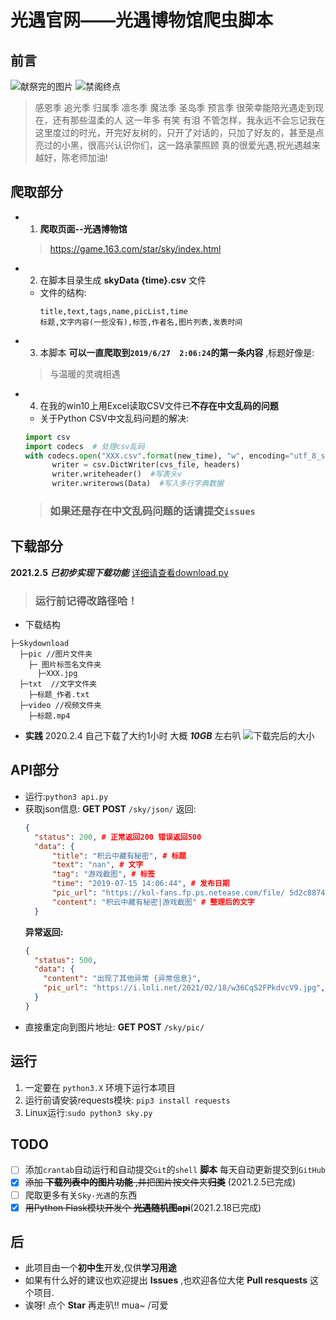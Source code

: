<!--
 * @Author: WhaleFall
 * @Date: 2021-02-02 10:58:16
 * @LastEditTime: 2021-02-18 20:07:14
 * @Description: 自述文件
-->
# 光遇官网——光遇博物馆爬虫脚本
## 前言
![献祭完的图片](https://i.loli.net/2021/02/02/lsPKiMowSvn94Ic.jpg)
![禁阁终点](https://i.loli.net/2021/02/02/qRJpxn52VYBuAKf.png)
> 感恩季 追光季 归属季 凛冬季 魔法季 圣岛季 预言季 很荣幸能陪光遇走到现在，还有那些温柔的人 这一年多 有笑 有泪 不管怎样，我永远不会忘记我在这里度过的时光，开完好友树的，只开了对话的，只加了好友的，甚至是点亮过的小黑，很高兴认识你们，这一路承蒙照顾 真的很爱光遇,祝光遇越来越好，陈老师加油!
## 爬取部分
- 1. **爬取页面--光遇博物馆**
  > https://game.163.com/star/sky/index.html
- 2. 在脚本目录生成 **skyData {time}.csv** 文件
  - 文件的结构:
    ```csv
    title,text,tags,name,picList,time
    标题,文字内容(一些没有),标签,作者名,图片列表,发表时间
    ```
- 3. 本脚本 **可以一直爬取到`2019/6/27  2:06:24`的第一条内容** ,标题好像是:
  > 与温暖的灵魂相遇
- 4. 在我的win10上用Excel读取CSV文件已**不存在中文乱码的问题**
  - 关于Python CSV中文乱码问题的解决:
  ```python
  import csv
  import codecs  # 处理csv乱码
  with codecs.open("XXX.csv".format(new_time), "w", encoding="utf_8_sig") as cvs_file:
        writer = csv.DictWriter(cvs_file, headers)
        writer.writeheader()  #写表头v
        writer.writerows(Data)  #写入多行字典数据
  ```
  >### 如果还是存在中文乱码问题的话请提交`issues`
## 下载部分
**2021.2.5** ***已初步实现下载功能*** [详细请查看download.py](/download.py)
  > ### 运行前记得改路径哈！
  - 下载结构
  ```dat
  ├─Skydownload
    ├─pic //图片文件夹
      ├─ 图片标签名文件夹
        ├─XXX.jpg
    ├─txt  //文字文件夹
      ├─标题_作者.txt
    ├─video //视频文件夹
      ├─标题.mp4
  ```
  - **实践** 2020.2.4 自己下载了大约1小时 大概 ***10GB*** 左右叭
    ![下载完后的大小](https://i.loli.net/2021/02/05/y1XlvcwS6qZfnd7.png)
## API部分
- 运行:`python3 api.py`
- 获取json信息: **GET POST** `/sky/json/`
  返回:
  ```json
  {
	"status": 200, # 正常返回200 错误返回500
	"data": {
		"title": "积云中藏有秘密", # 标题
		"text": "nan", # 文字
		"tag": "游戏截图", # 标签
		"time": "2019-07-15 14:06:44", # 发布日期
		"pic_url": "https://kol-fans.fp.ps.netease.com/file/ 5d2c88747f9d2abb9e34d4d5qBIAwTQd02", # 图片链接
		"content": "积云中藏有秘密|游戏截图" # 整理后的文字
	}
  ```
  **异常返回:**
  ```json
  {
    "status": 500,
    "data": {
      "content": "出现了其他异常 {异常信息}",
      "pic_url": "https://i.loli.net/2021/02/18/w36CqS2FPkdvcV9.jpg", # 异常图片
    }
  }
  ```
- 直接重定向到图片地址: **GET POST** `/sky/pic/`
## 运行
1. 一定要在 `python3.X` 环境下运行本项目
2. 运行前请安装requests模块:
   `pip3 install requests`
3. Linux运行:`sudo python3 sky.py`
## TODO
- [ ] 添加`crantab`自动运行和自动提交`Git`的`shell` **脚本** 每天自动更新提交到`GitHub`
- [X] ~~添加 **下载列表中的图片功能** ,并把图片按文件夹**归类**~~ (2021.2.5已完成)
- [ ] 爬取更多有关`Sky·光遇`的东西
- [X] ~~用Python Flask模块开发个 **光遇随机图api**~~(2021.2.18已完成)
## 后
- 此项目由一个**初中生**开发,仅供**学习用途**
- 如果有什么好的建议也欢迎提出 **Issues** ,也欢迎各位大佬 **Pull resquests** 这个项目.
- 诶呀! 点个 **Star** 再走叭!! mua~ /可爱

